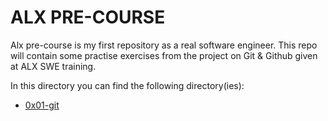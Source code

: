 # ALX PRE-COURSE

Alx pre-course is my first repository as a real software engineer. This repo will contain some practise exercises from the project on Git & Github given at ALX SWE training.

In this directory you can find the following directory(ies):

* [0x01-git](https://github.com/ravvvz/alx-pre_course/tree/main/0x01-git)

